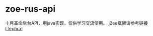 # zoe-rus-api

十月革命后台API，用java实现，仅供学习交流使用。
j2ee框架请参考链接[[Tephra](https://github.com/heisedebaise/tephra)]
